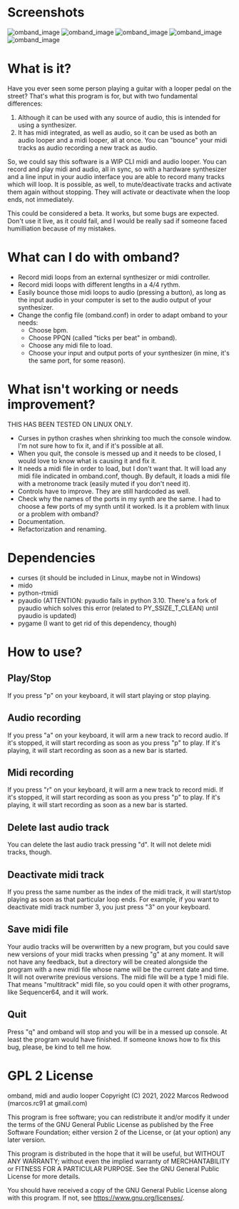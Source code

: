 # Screenshots

![omband_image](omband1.png)
![omband_image](omband2.png)
![omband_image](omband3.png)
![omband_image](omband4.png)
![omband_image](omband5.png)

# What is it?

Have you ever seen some person playing a guitar with a looper pedal on the street? That's what this program is for, but with two fundamental differences:
1. Although it can be used with any source of audio, this is intended for using a synthesizer.
2. It has midi integrated, as well as audio, so it can be used as both an audio looper and a midi looper, all at once. You can "bounce" your midi tracks as audio recording a new track as audio.

So, we could say this software is a WIP CLI midi and audio looper. You can record and play midi and audio, all in sync, so with a hardware synthesizer and a line input in your audio interface you are able to record many tracks which will loop. It is possible, as well, to mute/deactivate tracks and activate them again without stopping. They will activate or deactivate when the loop ends, not immediately.

This could be considered a beta. It works, but some bugs are expected. Don't use it live, as it could fail, and I would be really sad if someone faced humilliation because of my mistakes.

# What can I do with omband?

- Record midi loops from an external synthesizer or midi controller.
- Record midi loops with different lengths in a 4/4 rythm.
- Easily bounce those midi loops to audio (pressing a button), as long as the input audio in your computer is set to the audio output of your synthesizer.
- Change the config file (omband.conf) in order to adapt omband to your needs:
    - Choose bpm.
    - Choose PPQN (called "ticks per beat" in omband).
    - Choose any midi file to load.
    - Choose your input and output ports of your synthesizer (in mine, it's the same port, for some reason).

# What isn't working or needs improvement?

THIS HAS BEEN TESTED ON LINUX ONLY.

- Curses in python crashes when shrinking too much the console window. I'm not sure how to fix it, and if it's possible at all.
- When you quit, the console is messed up and it needs to be closed, I would love to know what is causing it and fix it.
- It needs a midi file in order to load, but I don't want that. It will load any midi file indicated in omband.conf, though. By default, it loads a midi file with a metronome track (easily muted if you don't need it).
- Controls have to improve. They are still hardcoded as well.
- Check why the names of the ports in my synth are the same. I had to choose a few ports of my synth until it worked. Is it a problem with linux or a problem with omband?
- Documentation.
- Refactorization and renaming.

# Dependencies

- curses (it should be included in Linux, maybe not in Windows)
- mido
- python-rtmidi
- pyaudio (ATTENTION: pyaudio fails in python 3.10. There's a fork of pyaudio which solves this error (related to PY_SSIZE_T_CLEAN) until pyaudio is updated)
- pygame (I want to get rid of this dependency, though)

# How to use?

## Play/Stop

If you press "p" on your keyboard, it will start playing or stop playing.

## Audio recording

If you press "a" on your keyboard, it will arm a new track to record audio. If it's stopped, it will start recording as soon as you press "p" to play. If it's playing, it will start recording as soon as a new bar is started.

## Midi recording

If you press "r" on your keyboard, it will arm a new track to record midi. If it's stopped, it will start recording as soon as you press "p" to play. If it's playing, it will start recording as soon as a new bar is started.

## Delete last audio track

You can delete the last audio track pressing "d". It will not delete midi tracks, though.

## Deactivate midi track

If you press the same number as the index of the midi track, it will start/stop playing as soon as that particular loop ends. For example, if you want to deactivate midi track number 3, you just press "3" on your keyboard.

## Save midi file

Your audio tracks will be overwritten by a new program, but you could save new versions of your midi tracks when pressing "g" at any moment. It will not have any feedback, but a directory will be created alongside the program with a new midi file whose name will be the current date and time. It will not overwrite previous versions.
The midi file will be a type 1 midi file. That means "multitrack" midi file, so you could open it with other programs, like Sequencer64, and it will work.

## Quit

Press "q" and omband will stop and you will be in a messed up console. At least the program would have finished.
If someone knows how to fix this bug, please, be kind to tell me how.

# GPL 2 License

omband, midi and audio looper
Copyright (C) 2021, 2022  Marcos Redwood (marcos.rc91 at gmail.com)

This program is free software; you can redistribute it and/or modify it under the terms of the GNU General Public License as published by the Free Software Foundation; either version 2 of the License, or (at your option) any later version.

This program is distributed in the hope that it will be useful, but WITHOUT ANY WARRANTY; without even the implied warranty of MERCHANTABILITY or FITNESS FOR A PARTICULAR PURPOSE.  See the GNU General Public License for more details.

You should have received a copy of the GNU General Public License along with this program. If not, see <https://www.gnu.org/licenses/>.


